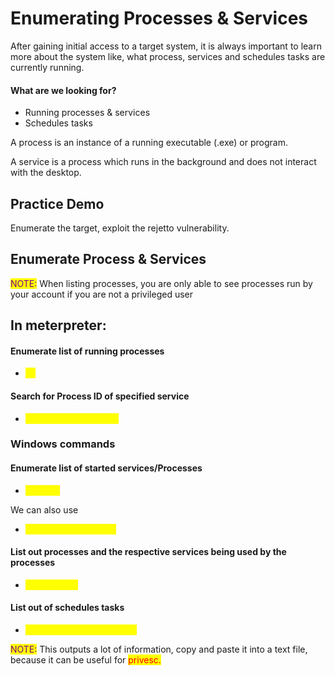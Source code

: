 # Enumerating Processes & Services

After gaining initial access to a target system, it is always important to learn more about the system like, what process, services and schedules tasks are currently running.

#### What are we looking for?

* Running processes & services
* Schedules tasks

A process is an instance of a running executable (.exe) or program.

A service is a process which runs in the background and does not interact with the desktop.

## Practice Demo

Enumerate the target, exploit the rejetto vulnerability.

## Enumerate Process & Services

<mark style="color:purple;">NOTE:</mark> When listing processes, you are only able to see processes run by your account if you are not a privileged user

## In meterpreter:

#### Enumerate list of running processes

* <mark style="color:yellow;">ps</mark>

#### Search for Process ID of specified service

* <mark style="color:yellow;">pgrep 'nameofservice'</mark>

### Windows commands

#### Enumerate list of started services/Processes

* <mark style="color:yellow;">net start</mark>

We can also use

* <mark style="color:yellow;">wmic service list brief</mark>

#### List out processes  and the respective services being used by the processes&#x20;

* <mark style="color:yellow;">tasklist /SVC</mark>

#### List out of schedules tasks

* <mark style="color:yellow;">schtasks /query /fo LIST /v</mark>

<mark style="color:purple;">NOTE:</mark> This outputs a lot of information, copy and paste it into a text file, because it can be useful for <mark style="color:red;">privesc.</mark>

